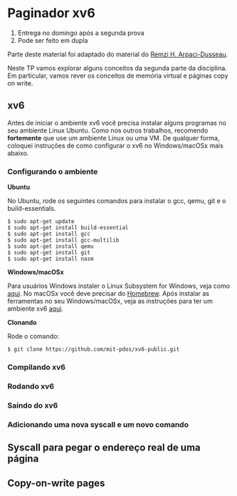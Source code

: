 # Paginador xv6

1. Entrega no domingo após a segunda prova
1. Pode ser feito em dupla

Parte deste material foi adaptado do material do
[Remzi H. Arpaci-Dusseau](http://www.cs.wisc.edu/~remzi).

Neste TP vamos explorar alguns conceitos da segunda parte da disciplina.  Em
particular, vamos rever os conceitos de memória virtual e páginas copy on
write.

## xv6

Antes de iniciar o ambiente xv6 você precisa instalar alguns programas no seu
ambiente Linux Ubuntu. Como nos outros trabalhos, recomendo **fortemente** que
use um ambiente Linux ou uma VM. De qualquer forma, coloquei instruções de como
configurar o xv6 no Windows/macOSx mais abaixo.

### Configurando o ambiente

**Ubuntu**

No Ubuntu, rode os seguintes comandos para instalar o gcc, qemu, git e o
build-essentials.

```shell
$ sudo apt-get update
$ sudo apt-get install build-essential
$ sudo apt-get install gcc
$ sudo apt-get install gcc-multilib
$ sudo apt-get install qemu
$ sudo apt-get install git
$ sudo apt-get install nasm
```

**Windows/macOSx**

Para usuários Windows instaler o Linux Subsystem for Windows, veja
como [aqui](https://msdn.microsoft.com/en-us/commandline/wsl/install_guide).
No macOSx você deve precisar do [Homebrew](https://brew.sh). Após instalar as
ferramentas no seu Windows/macOSx, veja as instruções para ter um ambiente xv6
[aqui](https://gcallah.github.io/OperatingSystems/xv6Install.html).

**Clonando**

Rode o comando:

```shell
$ git clone https://github.com/mit-pdos/xv6-public.git
```

### Compilando xv6

### Rodando xv6

### Saindo do xv6

### Adicionando uma nova syscall e um novo comando

## Syscall para pegar o endereço real de uma página

## Copy-on-write pages
